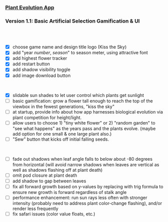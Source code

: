 ### [Plant Evolution App](https://github.com/matthewmain/plant_evolution_app) 
### Version 1.1: Basic Artificial Selection Gamification & UI

<br>
<br>

- [X] choose game name and design title logo (Kiss the Sky)
- [X] add "year _number_, _season_" to season meter, using attractive font
- [X] add highest flower tracker
- [X] add restart button
- [X] add shadow visibility toggle
- [X] add image download button

<br>

- [X] slidable sun shades to let user control which plants get sunlight
- [ ] basic gamification: grow a flower tall enough to reach the top of the viewbox in the fewest generations, "kiss the sky"
- [ ] at startup, provide info about how app harnesses biological evolution via plant competition for height/light.
- [ ] allow users to choose 1) "tiny white flower" or 2) "random garden" to "see what happens" as the years pass and the plants evolve. (maybe add option for one small & one large plant also.)
- [ ] "Sew" button that kicks off initial falling seeds.

<br>

- [ ] fade out shadows when leaf angle falls to below about -80 degrees from horizontal (will avoid narrow shadows when leaves are vertical as well as shadows flashing off at plant death)
- [ ] omit pod closure at plant death
- [ ] add shadow to gap between leaves
- [ ] fix all forward growth based on y-values by replacing with trig formula to ensure new growth is forward regardless of stalk angle
- [ ] performance enhancement: run sun rays less often with stronger intensity (probably need to address plant color-change flashing), and/or render less frequently
- [ ] fix safari issues (color value floats, etc.)
